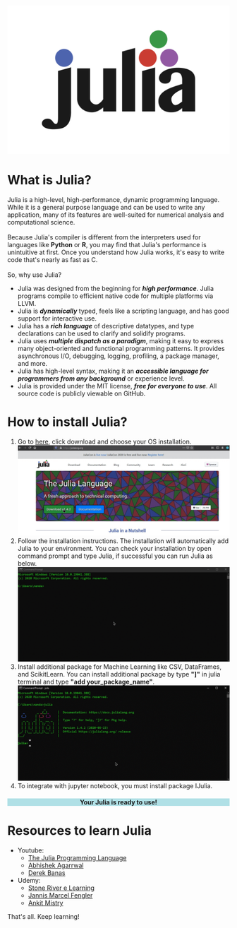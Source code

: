 ![Julia programming language logo](/images/Julia.png)

<h1>What is Julia?</h1>

<p>Julia is a high-level, high-performance, dynamic programming language. While it is a general purpose language and can be used to write any application, many of its features are well-suited for numerical analysis and computational science.<br>
<br>
Because Julia's compiler is different from the interpreters used for languages like <strong>Python</strong> or <strong>R</strong>, you may find that Julia's performance is unintuitive at first. Once you understand how Julia works, it's easy to write code that's nearly as fast as C.<br>
<br>
So, why use Julia?<br>
<ul>
<li>Julia was designed from the beginning for <strong><em>high performance</strong></em>. Julia programs compile to efficient native code for multiple platforms via LLVM.</li>
<li>Julia is <strong><em>dynamically</strong></em> typed, feels like a scripting language, and has good support for interactive use.</li>
<li>Julia has a <strong><em>rich language</strong></em> of descriptive datatypes, and type declarations can be used to clarify and solidify programs.</li>
<li>Julia uses <strong><em>multiple dispatch as a paradigm</strong></em>, making it easy to express many object-oriented and functional programming patterns. It provides asynchronous I/O, debugging, logging, profiling, a package manager, and more.</li>
<li>Julia has high-level syntax, making it an <strong><em>accessible language for programmers from any background</strong></em> or experience level.</li>
<li>Julia is provided under the MIT license, <strong><em>free for everyone to use</strong></em>. All source code is publicly viewable on GitHub.</li>
</ul> </p>

<h1>How to install Julia?</h1>

<p><ol>
<li>Go to <a href="https://julialang.org/">here</a>, click download and choose your OS installation.</li>
<img src="images/Julialang.gif" alt="Julialang.org">
<li>Follow the installation instructions. The installation will automatically add Julia to your environment. You can check your installation by open command prompt and type Julia, if successful you can run Julia as below.</li>
<img src="images/Command.gif" alt="Command prompt">
<li>Install additional package for Machine Learning like CSV, DataFrames, and ScikitLearn. You can install additional package by type <strong>"]"</strong> in julia terminal and type <strong>"add your_package_name"</strong>.</li>
<img src="images/Package.gif" alt="Add package">
<li>To integrate with jupyter notebook, you must install package IJulia.</li>
</ol></p>
<h4 style="background-color:powderblue;"><center>Your Julia is ready to use!</center></h4>

<h1>Resources to learn Julia</h1>

<p><ul>
<li>Youtube:<ul>
<li><a href="https://www.youtube.com/user/JuliaLanguage" title="The Julia Programming Language">The Julia Programming Language</a></li>
<li><a href="https://www.youtube.com/watch?v=lwj-1mclq0U" title="Abhishek Agarrwal">Abhishek Agarrwal</a></li>
<li><a href="https://www.youtube.com/watch?v=sE67bP2PnOo" title="Derek Banas">Derek Banas</a></li></ul>
</li>
<li>Udemy:<ul>
<li><a href="https://www.udemy.com/course/julia-programming/" title="Stone River e Learning">Stone River e Learning</a></li>
<li><a href="https://www.udemy.com/course/fast-introduction-into-julia/" title="Jannis Marcel Fengler">Jannis Marcel Fengler</a></li>
<li><a href="https://www.udemy.com/course/julialang/" title="Ankit Mistry">Ankit Mistry</a></li></ul>
</li></ul>


That's all. Keep learning!</p>
